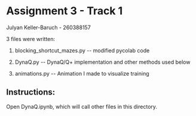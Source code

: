# Assignment 3 - Track 1

Julyan Keller-Baruch - 260388157


3 files were written:

1) blocking_shortcut_mazes.py -- modified pycolab code

2) DynaQ.py -- DynaQ/Q+ implementation and other methods used below

3) animations.py -- Animation I made to visualize training


## Instructions:

Open DynaQ.ipynb, which will call other files in this directory. 
